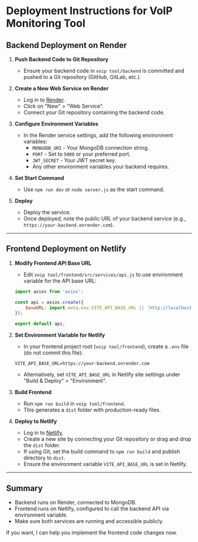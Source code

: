 # Deployment Instructions for VoIP Monitoring Tool

## Backend Deployment on Render

1. **Push Backend Code to Git Repository**
   - Ensure your backend code in `voip tool/backend` is committed and pushed to a Git repository (GitHub, GitLab, etc.).

2. **Create a New Web Service on Render**
   - Log in to [Render](https://render.com).
   - Click on "New" > "Web Service".
   - Connect your Git repository containing the backend code.

3. **Configure Environment Variables**
   - In the Render service settings, add the following environment variables:
     - `MONGODB_URI` - Your MongoDB connection string.
     - `PORT` - Set to `5000` or your preferred port.
     - `JWT_SECRET` - Your JWT secret key.
     - Any other environment variables your backend requires.

4. **Set Start Command**
   - Use `npm run dev` or `node server.js` as the start command.

5. **Deploy**
   - Deploy the service.
   - Once deployed, note the public URL of your backend service (e.g., `https://your-backend.onrender.com`).

---

## Frontend Deployment on Netlify

1. **Modify Frontend API Base URL**
   - Edit `voip tool/frontend/src/services/api.js` to use environment variable for the API base URL:
   ```js
   import axios from 'axios';

   const api = axios.create({
       baseURL: import.meta.env.VITE_API_BASE_URL || 'http://localhost:5000',
   });

   export default api;
   ```

2. **Set Environment Variable for Netlify**
   - In your frontend project root (`voip tool/frontend`), create a `.env` file (do not commit this file):
   ```
   VITE_API_BASE_URL=https://your-backend.onrender.com
   ```
   - Alternatively, set `VITE_API_BASE_URL` in Netlify site settings under "Build & Deploy" > "Environment".

3. **Build Frontend**
   - Run `npm run build` in `voip tool/frontend`.
   - This generates a `dist` folder with production-ready files.

4. **Deploy to Netlify**
   - Log in to [Netlify](https://netlify.com).
   - Create a new site by connecting your Git repository or drag and drop the `dist` folder.
   - If using Git, set the build command to `npm run build` and publish directory to `dist`.
   - Ensure the environment variable `VITE_API_BASE_URL` is set in Netlify.

---

## Summary

- Backend runs on Render, connected to MongoDB.
- Frontend runs on Netlify, configured to call the backend API via environment variable.
- Make sure both services are running and accessible publicly.

If you want, I can help you implement the frontend code changes now.
